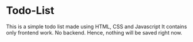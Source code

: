 # Todo-List
This is a simple todo list made using HTML, CSS and Javascript
It contains only frontend work. No backend.
Hence, nothing will be saved right now.
